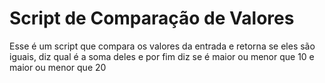 # Script de Comparação de Valores

Esse é um script que compara os valores da entrada e retorna se eles são iguais, diz qual é a soma deles e por fim diz se é maior ou menor que 10 e maior ou menor que 20